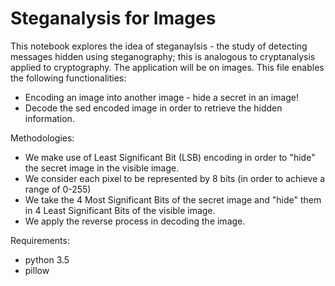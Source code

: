 # Steganalysis for Images

This notebook explores the idea of steganaylsis - the study of detecting messages hidden using steganography; this is analogous to cryptanalysis applied to cryptography. The application will be on images. This file enables the following functionalities:
* Encoding an image into another image - hide a secret in an image!
* Decode the sed encoded image in order to retrieve the hidden information.

Methodologies:
* We make use of Least Significant Bit (LSB) encoding in order to "hide" the secret image in the visible image.
* We consider each pixel to be represented by 8 bits (in order to achieve a range of 0-255)
* We take the 4 Most Significant Bits of the secret image and "hide" them in 4 Least Significant Bits of the visible image.
* We apply the reverse process in decoding the image.

Requirements:
* python 3.5
* pillow
